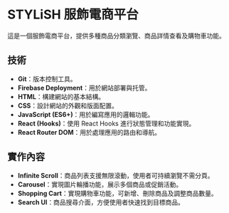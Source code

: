 # STYLiSH 服飾電商平台

這是一個服飾電商平台，提供多種商品分類瀏覽、商品詳情查看及購物車功能。

## 技術
- **Git**：版本控制工具。
- **Firebase Deployment**：用於網站部署與托管。
- **HTML**：構建網站的基本結構。
- **CSS**：設計網站的外觀和版面配置。
- **JavaScript (ES6+)**：用於編寫應用的邏輯功能。
- **React (Hooks)**：使用 React Hooks 進行狀態管理和功能實現。
- **React Router DOM**：用於處理應用的路由和導航。

## 實作內容
- **Infinite Scroll**：商品列表支援無限滾動，使用者可持續瀏覽不需分頁。
- **Carousel**：實現圖片輪播功能，展示多個商品或促銷活動。
- **Shopping Cart**：實現購物車功能，可新增、刪除商品及調整商品數量。
- **Search UI**：商品搜尋介面，方便使用者快速找到目標商品。

